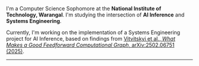I'm a Computer Science Sophomore at the **National Institute of Technology, Warangal**. I'm studying the intersection of **AI Inference** and **Systems Engineering**.

Currently, I'm working on the implementation of a Systems Engineering project for AI Inference, based on findings from [Vitvitskyi et al., *What Makes a Good Feedforward Computational Graph*, arXiv:2502.06751 (2025)](https://arxiv.org/abs/2502.06751).
 

---
